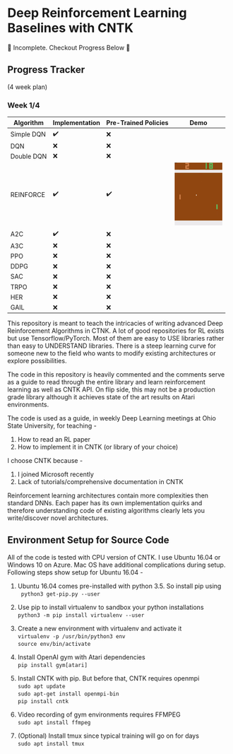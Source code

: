 # Deep Reinforcement Learning Baselines with CNTK

🔴 Incomplete. Checkout Progress Below 🔴

## Progress Tracker 
(4 week plan)
### Week 1/4
| Algorithm   | Implementation | Pre-Trained Policies | Demo             |
| ----------- | -------------- | -------------------- |------------------|
| Simple DQN  | ✔️             | ❌                  |                  |
| DQN         | ❌             | ❌                  |                  |
| Double DQN  | ❌             | ❌                  |                  |
| REINFORCE   | ✔️             | ✔️                  | ![](core/media/pong_reinforce_demo.gif) |
| A2C         | ✔️             | ❌                  |                  |
| A3C         | ❌             | ❌                  |                  |
| PPO         | ❌             | ❌                  |                  |
| DDPG        | ❌             | ❌                  |                  |
| SAC         | ❌             | ❌                  |                  |
| TRPO        | ❌             | ❌                  |                  |
| HER         | ❌             | ❌                  |                  |
| GAIL        | ❌             | ❌                  |                  |

This repository is meant to teach the intricacies of writing advanced Deep Reinforcement Algorithms in CTNK. A lot of good repositories for RL exists but use Tensorflow/PyTorch. Most of them are easy to USE libraries rather than easy to UNDERSTAND libraries. There is a steep learning curve for someone new to the field who wants to modify existing architectures or explore possibilities.

The code in this repository is heavily commented and the comments serve as a guide to read through the entire library and learn reinforcement learning as well as CNTK API. On flip side, this may not be a production grade library although it achieves state of the art results on Atari environments.

The code is used as a guide, in weekly Deep Learning meetings at Ohio State University, for teaching -

1. How to read an RL paper
2. How to implement it in CNTK (or library of your choice)

I choose CNTK because -
1. I joined Microsoft recently
2. Lack of tutorials/comprehensive documentation in CNTK

Reinforcement learning architectures contain more complexities then standard DNNs. Each paper has its own implementation quirks and therefore understanding code of existing algorithms clearly lets you write/discover novel architectures.

## Environment Setup for Source Code
All of the code is tested with CPU version of CNTK. I use Ubuntu 16.04 or Windows 10 on Azure. Mac OS have additional complications during setup. Following steps show setup for Ubuntu 16.04 -

1. Ubuntu 16.04 comes pre-installed with python 3.5. So install pip using  
``` python3 get-pip.py --user```  
2. Use pip to install virtualenv to sandbox your python installations  
```python3 -m pip install virtualenv --user```  

3. Create a new environment with virtualenv and activate it  
```virtualenv -p /usr/bin/python3 env```  
```source env/bin/activate```  
4. Install OpenAI gym with Atari dependencies  
```pip install gym[atari]```  
5. Install CNTK with pip. But before that, CNTK requires openmpi  
```sudo apt update```  
```sudo apt-get install openmpi-bin```  
```pip install cntk```  
6. Video recording of gym environments requires FFMPEG  
```sudo apt install ffmpeg```  
7. (Optional) Install tmux since typical training will go on for days  
```sudo apt install tmux```  
